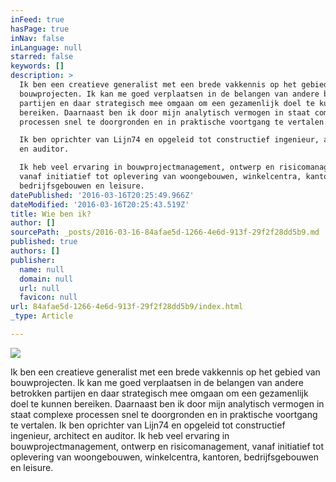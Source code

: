 ```yaml
---
inFeed: true
hasPage: true
inNav: false
inLanguage: null
starred: false
keywords: []
description: >
  Ik ben een creatieve generalist met een brede vakkennis op het gebied van
  bouwprojecten. Ik kan me goed verplaatsen in de belangen van andere betrokken
  partijen en daar strategisch mee omgaan om een gezamenlijk doel te kunnen
  bereiken. Daarnaast ben ik door mijn analytisch vermogen in staat complexe
  processen snel te doorgronden en in praktische voortgang te vertalen.

  Ik ben oprichter van Lijn74 en opgeleid tot constructief ingenieur, architect
  en auditor.

  Ik heb veel ervaring in bouwprojectmanagement, ontwerp en risicomanagement,
  vanaf initiatief tot oplevering van woongebouwen, winkelcentra, kantoren,
  bedrijfsgebouwen en leisure.
datePublished: '2016-03-16T20:25:49.966Z'
dateModified: '2016-03-16T20:25:43.519Z'
title: Wie ben ik?
author: []
sourcePath: _posts/2016-03-16-84afae5d-1266-4e6d-913f-29f2f28dd5b9.md
published: true
authors: []
publisher:
  name: null
  domain: null
  url: null
  favicon: null
url: 84afae5d-1266-4e6d-913f-29f2f28dd5b9/index.html
_type: Article

---
```

![](https://the-grid-user-content.s3-us-west-2.amazonaws.com/9aa851bf-1343-4cda-ba03-0c61cbf397d4.jpg)

Ik ben een creatieve generalist met een brede vakkennis op het gebied van bouwprojecten. Ik kan me goed verplaatsen in de belangen van andere betrokken partijen en daar strategisch mee omgaan om een gezamenlijk doel te kunnen bereiken. Daarnaast ben ik door mijn analytisch vermogen in staat complexe processen snel te doorgronden en in praktische voortgang te vertalen.
Ik ben oprichter van Lijn74 en opgeleid tot constructief ingenieur, architect en auditor.
Ik heb veel ervaring in bouwprojectmanagement, ontwerp en risicomanagement, vanaf initiatief tot oplevering van woongebouwen, winkelcentra, kantoren, bedrijfsgebouwen en leisure.